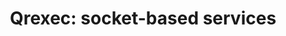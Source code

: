 ---
lang: en
layout: doc
permalink: /doc/qrexec-socket-services/
redirect_to: https://doc.qubes-os.org/en/latest/developer/services/qrexec-socket-services.html
ref: 42
title: 'Qrexec: socket-based services'
---